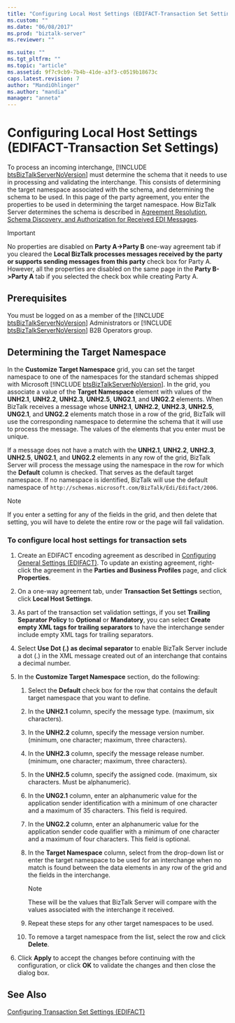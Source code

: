```yaml
---
title: "Configuring Local Host Settings (EDIFACT-Transaction Set Settings) | Microsoft Docs"
ms.custom: ""
ms.date: "06/08/2017"
ms.prod: "biztalk-server"
ms.reviewer: ""

ms.suite: ""
ms.tgt_pltfrm: ""
ms.topic: "article"
ms.assetid: 9f7c9cb9-7b4b-41de-a3f3-c0519b18673c
caps.latest.revision: 7
author: "MandiOhlinger"
ms.author: "mandia"
manager: "anneta"
---
```

# Configuring Local Host Settings (EDIFACT-Transaction Set Settings)
To process an incoming interchange, [!INCLUDE [btsBizTalkServerNoVersion](../includes/btsbiztalkservernoversion-md.md)] must determine the schema that it needs to use in processing and validating the interchange. This consists of determining the target namespace associated with the schema, and determining the schema to be used. In this page of the party agreement, you enter the properties to be used in determining the target namespace. How BizTalk Server determines the schema is described in [Agreement Resolution, Schema Discovery, and Authorization for Received EDI Messages](../core/agreement-resolution-schema-discovery-and-authorization-for-received-edi.md).  
  
> [!IMPORTANT]
>  No properties are disabled on **Party A->Party B** one-way agreement tab if you cleared the **Local BizTalk processes messages received by the party or supports sending messages from this party** check box for Party A. However, all the properties are disabled on the same page in the **Party B->Party A** tab if you selected the check box while creating Party A.  
  
## Prerequisites  
 You must be logged on as a member of the [!INCLUDE [btsBizTalkServerNoVersion](../includes/btsbiztalkservernoversion-md.md)] Administrators or [!INCLUDE [btsBizTalkServerNoVersion](../includes/btsbiztalkservernoversion-md.md)] B2B Operators group.  
  
## Determining the Target Namespace  
 In the <strong>Customize Target Namespace</strong> grid, you can set the target namespace to one of the namespaces for the standard schemas shipped with Microsoft [!INCLUDE [btsBizTalkServerNoVersion](../includes/btsbiztalkservernoversion-md.md)]. In the grid, you associate a value of the <strong>Target Namespace</strong> element with values of the <strong>UNH2.1</strong>, <strong>UNH2.2</strong>, <strong>UNH2.3</strong>, <strong>UNH2.5</strong>, <strong>UNG2.1</strong>, and <strong>UNG2.2</strong> elements. When BizTalk receives a message whose <strong>UNH2.1</strong>, <strong>UNH2.2</strong>, <strong>UNH2.3</strong>, <strong>UNH2.5</strong>, <strong>UNG2.1</strong>, and <strong>UNG2.2</strong> elements match those in a row of the grid, BizTalk will use the corresponding namespace to determine the schema that it will use to process the message. The values of the elements that you enter must be unique.  
  
 If a message does not have a match with the **UNH2.1**, **UNH2.2**, **UNH2.3**, **UNH2.5**, **UNG2.1**, and **UNG2.2** elements in any row of the grid, BizTalk Server will process the message using the namespace in the row for which the **Default** column is checked. That serves as the default target namespace. If no namespace is identified, BizTalk will use the default namespace of `http://schemas.microsoft.com/BizTalk/Edi/Edifact/2006`.  
  
> [!NOTE]
>  If you enter a setting for any of the fields in the grid, and then delete that setting, you will have to delete the entire row or the page will fail validation.  
  
### To configure local host settings for transaction sets  
  
1.  Create an EDIFACT encoding agreement as described in [Configuring General Settings (EDIFACT)](../core/configuring-general-settings-edifact.md). To update an existing agreement, right-click the agreement in the **Parties and Business Profiles** page, and click **Properties**.  
  
2.  On a one-way agreement tab, under **Transaction Set Settings** section, click **Local Host Settings**.  
  
3.  As part of the transaction set validation settings, if you set **Trailing Separator Policy** to **Optional** or **Mandatory**, you can select **Create empty XML tags for trailing separators** to have the interchange sender include empty XML tags for trailing separators.  
  
4.  Select **Use Dot (.) as decimal separator** to enable BizTalk Server include a dot (.) in the XML message created out of an interchange that contains a decimal number.  
  
5.  In the **Customize Target Namespace** section, do the following:  
  
    1.  Select the **Default** check box for the row that contains the default target namespace that you want to define.  
  
    2.  In the **UNH2.1** column, specify the message type. (maximum, six characters).  
  
    3.  In the **UNH2.2**  column, specify the message version number. (minimum, one character; maximum, three characters).  
  
    4.  In the **UNH2.3** column, specify the message release number. (minimum, one character; maximum, three characters).  
  
    5.  In the **UNH2.5** column, specify the assigned code. (maximum, six characters. Must be alphanumeric).  
  
    6.  In the **UNG2.1** column, enter an alphanumeric value for the application sender identification with a minimum of one character and a maximum of 35 characters. This field is required.  
  
    7.  In the **UNG2.2** column, enter an alphanumeric value for the application sender code qualifier with a minimum of one character and a maximum of four characters. This field is optional.  
  
    8.  In the **Target Namespace** column, select from the drop-down list or enter the target namespace to be used for an interchange when no match is found between the data elements in any row of the grid and the fields in the interchange.  
  
        > [!NOTE]
        >  These will be the values that BizTalk Server will compare with the values associated with the interchange it received.  
  
    9. Repeat these steps for any other target namespaces to be used.  
  
    10. To remove a target namespace from the list, select the row and click **Delete**.  
  
6.  Click **Apply** to accept the changes before continuing with the configuration, or click **OK** to validate the changes and then close the dialog box.  
  
## See Also  
 [Configuring Transaction Set Settings (EDIFACT)](../core/configuring-transaction-set-settings-edifact.md)
